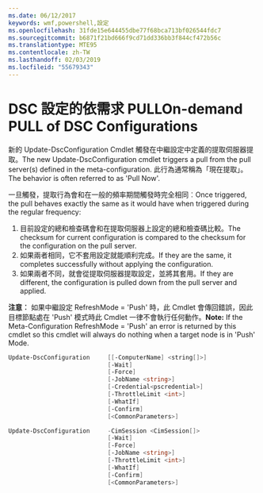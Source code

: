 ```yaml
---
ms.date: 06/12/2017
keywords: wmf,powershell,設定
ms.openlocfilehash: 31fde15e644455dbe77f68bca713bf026544fdc7
ms.sourcegitcommit: b6871f21bd666f9cd71dd336bb3f844cf472b56c
ms.translationtype: MTE95
ms.contentlocale: zh-TW
ms.lasthandoff: 02/03/2019
ms.locfileid: "55679343"
---
```

# <a name="on-demand-pull-of-dsc-configurations"></a><span data-ttu-id="1de6e-102">DSC 設定的依需求 PULL</span><span class="sxs-lookup"><span data-stu-id="1de6e-102">On-demand PULL of DSC Configurations</span></span>

<span data-ttu-id="1de6e-103">新的 Update-DscConfiguration Cmdlet 觸發在中繼設定中定義的提取伺服器提取。</span><span class="sxs-lookup"><span data-stu-id="1de6e-103">The new Update-DscConfiguration cmdlet triggers a pull from the pull server(s) defined in the meta-configuration.</span></span> <span data-ttu-id="1de6e-104">此行為通常稱為「現在提取」。</span><span class="sxs-lookup"><span data-stu-id="1de6e-104">The behavior is often referred to as 'Pull Now'.</span></span>


<span data-ttu-id="1de6e-105">一旦觸發，提取行為會和在一般的頻率期間觸發時完全相同︰</span><span class="sxs-lookup"><span data-stu-id="1de6e-105">Once triggered, the pull behaves exactly the same as it would have when triggered during the regular frequency:</span></span>

1. <span data-ttu-id="1de6e-106">目前設定的總和檢查碼會和在提取伺服器上設定的總和檢查碼比較。</span><span class="sxs-lookup"><span data-stu-id="1de6e-106">The checksum for current configuration is compared to the checksum for the configuration on the pull server.</span></span>
2. <span data-ttu-id="1de6e-107">如果兩者相同，它不套用設定就能順利完成。</span><span class="sxs-lookup"><span data-stu-id="1de6e-107">If they are the same, it completes successfully without applying the configuration.</span></span>
3. <span data-ttu-id="1de6e-108">如果兩者不同，就會從提取伺服器提取設定，並將其套用。</span><span class="sxs-lookup"><span data-stu-id="1de6e-108">If they are different, the configuration is pulled down from the pull server and applied.</span></span>

<span data-ttu-id="1de6e-109">**注意︰** 如果中繼設定 RefreshMode = 'Push' 時，此 Cmdlet 會傳回錯誤，因此目標節點處在 'Push' 模式時此 Cmdlet 一律不會執行任何動作。</span><span class="sxs-lookup"><span data-stu-id="1de6e-109">**Note:** If the Meta-Configuration RefreshMode = 'Push' an error is returned by this cmdlet so this cmdlet will always do nothing when a target node is in 'Push' Mode.</span></span>

```powershell
Update-DscConfiguration     [[-ComputerName] <string[]>]
                            [-Wait]
                            [-Force]
                            [-JobName <string>]
                            [-Credential<pscredential>]
                            [-ThrottleLimit <int>]
                            [-WhatIf]
                            [-Confirm]
                            [<CommonParameters>]

Update-DscConfiguration     -CimSession <CimSession[]>
                            [-Wait]
                            [-Force]
                            [-JobName <string>]
                            [-ThrottleLimit <int>]
                            [-WhatIf]
                            [-Confirm]
                            [<CommonParameters>]
```

